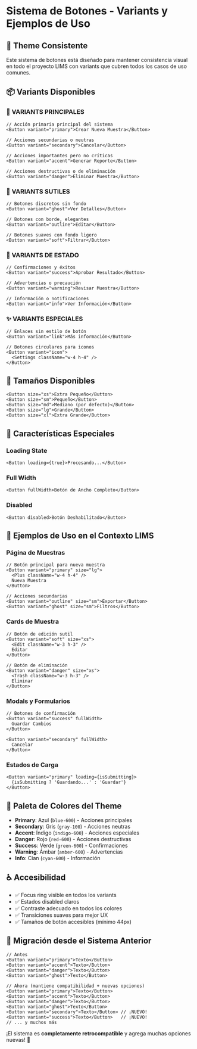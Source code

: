 # Sistema de Botones - Variants y Ejemplos de Uso

## 🎨 Theme Consistente

Este sistema de botones está diseñado para mantener consistencia visual en todo el proyecto LIMS con variants que cubren todos los casos de uso comunes.

## 📦 Variants Disponibles

### 🔵 **VARIANTS PRINCIPALES**

```tsx
// Acción primaria principal del sistema
<Button variant="primary">Crear Nueva Muestra</Button>

// Acciones secundarias o neutras
<Button variant="secondary">Cancelar</Button>

// Acciones importantes pero no críticas
<Button variant="accent">Generar Reporte</Button>

// Acciones destructivas o de eliminación
<Button variant="danger">Eliminar Muestra</Button>
```

### 👻 **VARIANTS SUTILES**

```tsx
// Botones discretos sin fondo
<Button variant="ghost">Ver Detalles</Button>

// Botones con borde, elegantes
<Button variant="outline">Editar</Button>

// Botones suaves con fondo ligero
<Button variant="soft">Filtrar</Button>
```

### 🎯 **VARIANTS DE ESTADO**

```tsx
// Confirmaciones y éxitos
<Button variant="success">Aprobar Resultado</Button>

// Advertencias o precaución
<Button variant="warning">Revisar Muestra</Button>

// Información o notificaciones
<Button variant="info">Ver Información</Button>
```

### ✨ **VARIANTS ESPECIALES**

```tsx
// Enlaces sin estilo de botón
<Button variant="link">Más información</Button>

// Botones circulares para iconos
<Button variant="icon">
  <Settings className="w-4 h-4" />
</Button>
```

## 📏 Tamaños Disponibles

```tsx
<Button size="xs">Extra Pequeño</Button>
<Button size="sm">Pequeño</Button>
<Button size="md">Mediano (por defecto)</Button>
<Button size="lg">Grande</Button>
<Button size="xl">Extra Grande</Button>
```

## 🔧 Características Especiales

### Loading State

```tsx
<Button loading={true}>Procesando...</Button>
```

### Full Width

```tsx
<Button fullWidth>Botón de Ancho Completo</Button>
```

### Disabled

```tsx
<Button disabled>Botón Deshabilitado</Button>
```

## 🎨 Ejemplos de Uso en el Contexto LIMS

### Página de Muestras

```tsx
// Botón principal para nueva muestra
<Button variant="primary" size="lg">
  <Plus className="w-4 h-4" />
  Nueva Muestra
</Button>

// Acciones secundarias
<Button variant="outline" size="sm">Exportar</Button>
<Button variant="ghost" size="sm">Filtros</Button>
```

### Cards de Muestra

```tsx
// Botón de edición sutil
<Button variant="soft" size="xs">
  <Edit className="w-3 h-3" />
  Editar
</Button>

// Botón de eliminación
<Button variant="danger" size="xs">
  <Trash className="w-3 h-3" />
  Eliminar
</Button>
```

### Modals y Formularios

```tsx
// Botones de confirmación
<Button variant="success" fullWidth>
  Guardar Cambios
</Button>

<Button variant="secondary" fullWidth>
  Cancelar
</Button>
```

### Estados de Carga

```tsx
<Button variant="primary" loading={isSubmitting}>
  {isSubmitting ? 'Guardando...' : 'Guardar'}
</Button>
```

## 🎨 Paleta de Colores del Theme

- **Primary**: Azul (`blue-600`) - Acciones principales
- **Secondary**: Gris (`gray-100`) - Acciones neutras
- **Accent**: Índigo (`indigo-600`) - Acciones especiales
- **Danger**: Rojo (`red-600`) - Acciones destructivas
- **Success**: Verde (`green-600`) - Confirmaciones
- **Warning**: Ámbar (`amber-600`) - Advertencias
- **Info**: Cian (`cyan-600`) - Información

## ♿ Accesibilidad

- ✅ Focus ring visible en todos los variants
- ✅ Estados disabled claros
- ✅ Contraste adecuado en todos los colores
- ✅ Transiciones suaves para mejor UX
- ✅ Tamaños de botón accesibles (mínimo 44px)

## 🔄 Migración desde el Sistema Anterior

```tsx
// Antes
<Button variant="primary">Texto</Button>
<Button variant="accent">Texto</Button>
<Button variant="danger">Texto</Button>
<Button variant="ghost">Texto</Button>

// Ahora (mantiene compatibilidad + nuevas opciones)
<Button variant="primary">Texto</Button>
<Button variant="accent">Texto</Button>
<Button variant="danger">Texto</Button>
<Button variant="ghost">Texto</Button>
<Button variant="secondary">Texto</Button> // ¡NUEVO!
<Button variant="success">Texto</Button>   // ¡NUEVO!
// ... y muchos más
```

¡El sistema es **completamente retrocompatible** y agrega muchas opciones nuevas! 🚀
